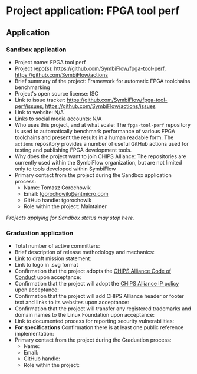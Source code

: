 # Project application: FPGA tool perf

## Application

### Sandbox application

* Project name: FPGA tool perf
* Project repo(s): https://github.com/SymbiFlow/fpga-tool-perf, https://github.com/SymbiFlow/actions
* Brief summary of the project: Framework for automatic FPGA toolchains benchmarking
* Project's open source license: ISC
* Link to issue tracker: https://github.com/SymbiFlow/fpga-tool-perf/issues, https://github.com/SymbiFlow/actions/issues
* Link to website: N/A
* Links to social media accounts: N/A
* Who uses this project, and at what scale: The `fpga-tool-perf` repository is used to automatically benchmark performance of various FPGA toolchains and present the results in a human readable form. The `actions` repository provides a number of useful GitHub actions used for testing and publishing FPGA development tools.
* Why does the project want to join CHIPS Alliance: The repositories are currently used within the SymbiFlow organization, but are not limited only to tools developed within SymbiFlow
* Primary contact from the project during the Sandbox application process:
  * Name: Tomasz Gorochowik
  * Email: tgorochowik@antmicro.com
  * GitHub handle: tgorochowik
  * Role within the project: Maintainer

*Projects applying for Sandbox status may stop here.*

### Graduation application

* Total number of active committers:
* Brief description of release methodology and mechanics:
* Link to draft mission statement:
* Link to logo in .svg format
* Confirmation that the project adopts the [CHIPS Alliance Code of Conduct](https://lfprojects.org/policies/code-of-conduct/) upon acceptance:
* Confirmation that the project will adopt the [CHIPS Alliance IP policy](https://technical-charter.chipsalliance.org) upon acceptance:
* Confirmation that the project will add CHIPS Alliance header or footer text and links to its websites upon acceptance:
* Confirmation that the project will transfer any registered trademarks and domain names to the Linux Foundation upon acceptance:
* Link to documented process for reporting security vulnerabilities:
* **For specifications** Confirmation there is at least one public reference implementation:
* Primary contact from the project during the Graduation process:
  * Name:
  * Email:
  * GitHub handle:
  * Role within the project:
